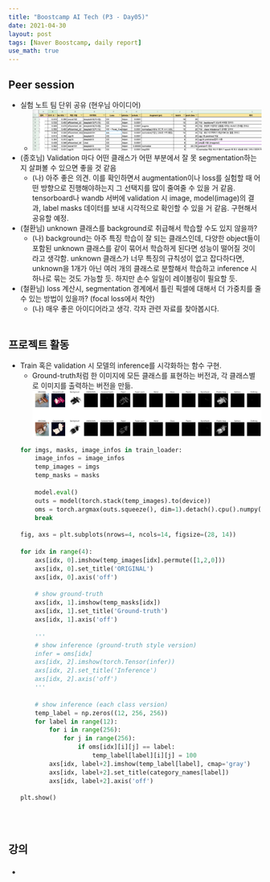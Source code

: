 ```yaml
---
title: "Boostcamp AI Tech (P3 - Day05)"
date: 2021-04-30
layout: post
tags: [Naver Boostcamp, daily report]
use_math: true
---
```


## Peer session
* 실험 노트 팀 단위 공유 (현우님 아이디어)
    * ![image](../img/team_note.png)
* (종호님) Validation 마다 어떤 클래스가 어떤 부분에서 잘 못 segmentation하는지 살펴볼 수 있으면 좋을 것 같음
    * (나) 아주 좋은 의견. 이를 확인하면서 augmentation이나 loss를 실험할 때 어떤 방향으로 진행해야하는지 그 선택지를 많이 줄여줄 수 있을 거 같음. tensorboard나 wandb 서버에 validation 시 image, model(image)의 결과, label masks 데이터를 보내 시각적으로 확인할 수 있을 거 같음. 구현해서 공유할 예정.
* (철환님) unknown 클래스를 background로 취급해서 학습할 수도 있지 않을까?
    * (나) background는 아주 특징 학습이 잘 되는 클래스인데, 다양한 object들이 포함된 unknown 클래스를 같이 묶어서 학습하게 된다면 성능이 떨어질 것이라고 생각함. unknown 클래스가 너무 특징의 규칙성이 없고 잡다하다면, unknown을 1개가 아닌 여러 개의 클래스로 분할해서 학습하고 inference 시 하나로 묶는 것도 가능할 듯. 하지만 손수 일일이 레이블링이 필요할 듯.
* (철환님) loss 계산시, segmentation 경계에서 틀린 픽셀에 대해서 더 가중치를 줄 수 있는 방법이 있을까? (focal loss에서 착안)
    * (나) 매우 좋은 아이디어라고 생각. 각자 관련 자료를 찾아봅시다.
<br><br>

## 프로젝트 활동
* Train 혹은 validation 시 모델의 inference를 시각화하는 함수 구현.
    * Ground-truth처럼 한 이미지에 모든 클래스를 표현하는 버전과, 각 클래스별로 이미지를 출력하는 버전을 만듦.
    ![image](../img/img001.png)
    ```python
    for imgs, masks, image_infos in train_loader:
        image_infos = image_infos
        temp_images = imgs
        temp_masks = masks
        
        model.eval()
        outs = model(torch.stack(temp_images).to(device))
        oms = torch.argmax(outs.squeeze(), dim=1).detach().cpu().numpy()
        break

    fig, axs = plt.subplots(nrows=4, ncols=14, figsize=(28, 14))

    for idx in range(4):
        axs[idx, 0].imshow(temp_images[idx].permute([1,2,0]))
        axs[idx, 0].set_title('ORIGINAL')
        axs[idx, 0].axis('off')
        
        # show ground-truth
        axs[idx, 1].imshow(temp_masks[idx])
        axs[idx, 1].set_title('Ground-truth')
        axs[idx, 1].axis('off')
            
        '''
        # show inference (ground-truth style version)
        infer = oms[idx]
        axs[idx, 2].imshow(torch.Tensor(infer))
        axs[idx, 2].set_title('Inference')
        axs[idx, 2].axis('off')
        '''

        # show inference (each class version)
        temp_label = np.zeros((12, 256, 256))
        for label in range(12):
            for i in range(256):
                for j in range(256):
                    if oms[idx][i][j] == label:
                        temp_label[label][i][j] = 100
            axs[idx, label+2].imshow(temp_label[label], cmap='gray')
            axs[idx, label+2].set_title(category_names[label])
            axs[idx, label+2].axis('off')

    plt.show()
    ```
<br><br>

## 강의
* ### 
<br><br>